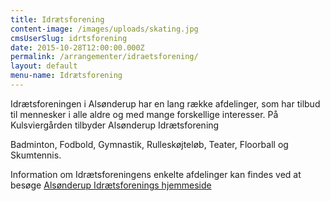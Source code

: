 ```yaml
---
title: Idrætsforening
content-image: /images/uploads/skating.jpg
cmsUserSlug: idrtsforening
date: 2015-10-28T12:00:00.000Z
permalink: /arrangementer/idraetsforening/
layout: default
menu-name: Idrætsforening
---
```


Idrætsforeningen i Alsønderup har en lang række afdelinger, som har tilbud til mennesker i alle aldre og med mange forskellige interesser. På Kulsviergården tilbyder Alsønderup Idrætsforening 

Badminton, Fodbold, Gymnastik, Rulleskøjteløb, Teater, Floorball og Skumtennis.

Information om Idrætsforeningens enkelte afdelinger kan findes ved at besøge [Alsønderup Idrætsforenings hjemmeside][als]

[als]:http://asgi.dk